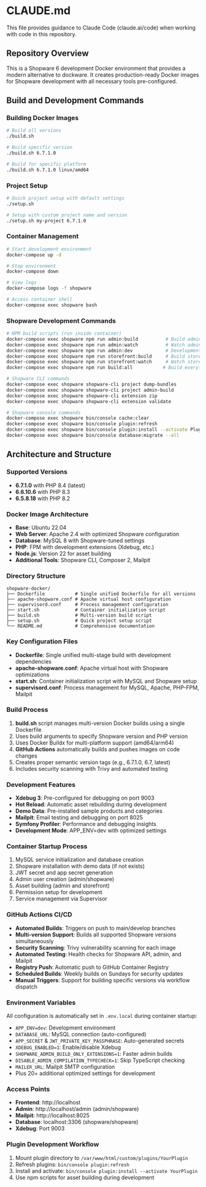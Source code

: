 # CLAUDE.md

This file provides guidance to Claude Code (claude.ai/code) when working with code in this repository.

## Repository Overview

This is a Shopware 6 development Docker environment that provides a modern alternative to dockware. It creates production-ready Docker images for Shopware development with all necessary tools pre-configured.

## Build and Development Commands

### Building Docker Images
```bash
# Build all versions
./build.sh

# Build specific version
./build.sh 6.7.1.0

# Build for specific platform
./build.sh 6.7.1.0 linux/amd64
```

### Project Setup
```bash
# Quick project setup with default settings
./setup.sh

# Setup with custom project name and version
./setup.sh my-project 6.7.1.0
```

### Container Management
```bash
# Start development environment
docker-compose up -d

# Stop environment
docker-compose down

# View logs
docker-compose logs -f shopware

# Access container shell
docker-compose exec shopware bash
```

### Shopware Development Commands
```bash
# NPM build scripts (run inside container)
docker-compose exec shopware npm run admin:build          # Build admin interface
docker-compose exec shopware npm run admin:watch          # Watch admin changes
docker-compose exec shopware npm run admin:dev            # Development build
docker-compose exec shopware npm run storefront:build     # Build storefront
docker-compose exec shopware npm run storefront:watch     # Watch storefront changes
docker-compose exec shopware npm run build:all           # Build everything

# Shopware CLI commands
docker-compose exec shopware shopware-cli project dump-bundles
docker-compose exec shopware shopware-cli project admin-build
docker-compose exec shopware shopware-cli extension zip
docker-compose exec shopware shopware-cli extension validate

# Shopware console commands
docker-compose exec shopware bin/console cache:clear
docker-compose exec shopware bin/console plugin:refresh
docker-compose exec shopware bin/console plugin:install --activate PluginName
docker-compose exec shopware bin/console database:migrate --all
```

## Architecture and Structure

### Supported Versions
- **6.7.1.0** with PHP 8.4 (latest)
- **6.6.10.6** with PHP 8.3
- **6.5.8.18** with PHP 8.2

### Docker Image Architecture
- **Base**: Ubuntu 22.04
- **Web Server**: Apache 2.4 with optimized Shopware configuration
- **Database**: MySQL 8 with Shopware-tuned settings
- **PHP**: FPM with development extensions (Xdebug, etc.)
- **Node.js**: Version 22 for asset building
- **Additional Tools**: Shopware CLI, Composer 2, Mailpit

### Directory Structure
```
shopware-docker/
├── Dockerfile           # Single unified Dockerfile for all versions
├── apache-shopware.conf # Apache virtual host configuration
├── supervisord.conf     # Process management configuration
├── start.sh             # Container initialization script
├── build.sh             # Multi-version build script
├── setup.sh             # Quick project setup script
└── README.md            # Comprehensive documentation
```

### Key Configuration Files
- **Dockerfile**: Single unified multi-stage build with development dependencies
- **apache-shopware.conf**: Apache virtual host with Shopware optimizations
- **start.sh**: Container initialization script with MySQL and Shopware setup
- **supervisord.conf**: Process management for MySQL, Apache, PHP-FPM, Mailpit

### Build Process
1. **build.sh** script manages multi-version Docker builds using a single Dockerfile
2. Uses build arguments to specify Shopware version and PHP version
3. Uses Docker Buildx for multi-platform support (amd64/arm64)
4. **GitHub Actions** automatically builds and pushes images on code changes
5. Creates proper semantic version tags (e.g., 6.7.1.0, 6.7, latest)
6. Includes security scanning with Trivy and automated testing

### Development Features
- **Xdebug 3**: Pre-configured for debugging on port 9003
- **Hot Reload**: Automatic asset rebuilding during development
- **Demo Data**: Pre-installed sample products and categories
- **Mailpit**: Email testing and debugging on port 8025
- **Symfony Profiler**: Performance and debugging insights
- **Development Mode**: APP_ENV=dev with optimized settings

### Container Startup Process
1. MySQL service initialization and database creation
2. Shopware installation with demo data (if not exists)
3. JWT secret and app secret generation
4. Admin user creation (admin/shopware)
5. Asset building (admin and storefront)
6. Permission setup for development
7. Service management via Supervisor

### GitHub Actions CI/CD
- **Automated Builds**: Triggers on push to main/develop branches
- **Multi-version Support**: Builds all supported Shopware versions simultaneously
- **Security Scanning**: Trivy vulnerability scanning for each image
- **Automated Testing**: Health checks for Shopware API, admin, and Mailpit
- **Registry Push**: Automatic push to GitHub Container Registry
- **Scheduled Builds**: Weekly builds on Sundays for security updates
- **Manual Triggers**: Support for building specific versions via workflow dispatch

### Environment Variables
All configuration is automatically set in `.env.local` during container startup:
- `APP_ENV=dev`: Development environment
- `DATABASE_URL`: MySQL connection (auto-configured)
- `APP_SECRET` & `JWT_PRIVATE_KEY_PASSPHRASE`: Auto-generated secrets
- `XDEBUG_ENABLED=1`: Enable/disable Xdebug
- `SHOPWARE_ADMIN_BUILD_ONLY_EXTENSIONS=1`: Faster admin builds
- `DISABLE_ADMIN_COMPILATION_TYPECHECK=1`: Skip TypeScript checking
- `MAILER_URL`: Mailpit SMTP configuration
- Plus 20+ additional optimized settings for development

### Access Points
- **Frontend**: http://localhost
- **Admin**: http://localhost/admin (admin/shopware)
- **Mailpit**: http://localhost:8025
- **Database**: localhost:3306 (shopware/shopware)
- **Xdebug**: Port 9003

### Plugin Development Workflow
1. Mount plugin directory to `/var/www/html/custom/plugins/YourPlugin`
2. Refresh plugins: `bin/console plugin:refresh`
3. Install and activate: `bin/console plugin:install --activate YourPlugin`
4. Use npm scripts for asset building during development